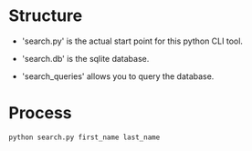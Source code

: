 # Structure

- 'search.py' is the actual start point for this python CLI tool.

- 'search.db' is the sqlite database.

- 'search_queries' allows you to query the database.

# Process

`python search.py first_name last_name`